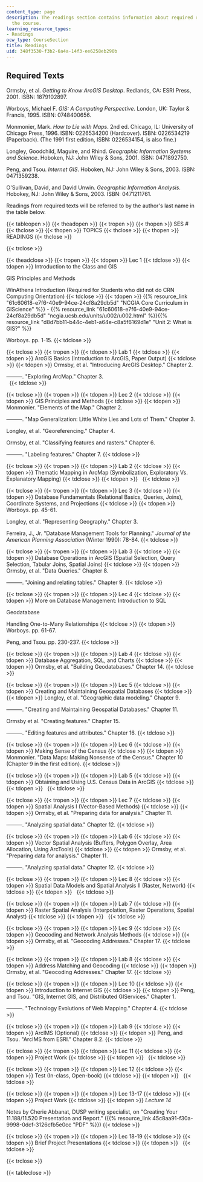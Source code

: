 ```yaml
---
content_type: page
description: The readings section contains information about required readings for
  the course.
learning_resource_types:
- Readings
ocw_type: CourseSection
title: Readings
uid: 348f3530-f3b2-6a4a-14f3-ee6258eb290b
---
```


Required Texts
--------------

Ormsby, et al. _Getting to Know ArcGIS Desktop_. Redlands, CA: ESRI Press, 2001. ISBN: 1879102897.

Worboys, Michael F. _GIS: A Computing Perspective_. London, UK: Taylor & Francis, 1995. ISBN: 0748400656.

Monmonier, Mark. _How to Lie with Maps_. 2nd ed. Chicago, IL: University of Chicago Press, 1996. ISBN: 0226534200 (Hardcover). ISBN: 0226534219 (Paperback). (The 1991 first edition, ISBN: 0226534154, is also fine.)

Longley, Goodchild, Maguire, and Rhind. _Geographic Information Systems and Science_. Hoboken, NJ: John Wiley & Sons, 2001. ISBN: 0471892750.

Peng, and Tsou. _Internet GIS_. Hoboken, NJ: John Wiley & Sons, 2003. ISBN: 0471359238.

O'Sullivan, David, and David Unwin. _Geographic Information Analysis_. Hobokey, NJ: John Wiley & Sons, 2003. ISBN: 0471211761.

Readings from required texts will be referred to by the author's last name in the table below.

{{< tableopen >}}
{{< theadopen >}}
{{< tropen >}}
{{< thopen >}}
SES #
{{< thclose >}}
{{< thopen >}}
TOPICS
{{< thclose >}}
{{< thopen >}}
READINGS
{{< thclose >}}

{{< trclose >}}

{{< theadclose >}}
{{< tropen >}}
{{< tdopen >}}
Lec 1
{{< tdclose >}}
{{< tdopen >}}
Introduction to the Class and GIS  
  
GIS Principles and Methods  
  
WinAthena Introduction (Required for Students who did not do CRN Computing Orientation)
{{< tdclose >}}
{{< tdopen >}}
{{% resource_link "61c60618-e7f6-40e9-94ce-24cf8a29db5d" "NCGIA Core Curriculum in GIScience" %}} - {{% resource_link "61c60618-e7f6-40e9-94ce-24cf8a29db5d" "ncgia.ucsb.edu/units/u002/u002.html" %}}{{% resource_link "d8d7bb11-b44c-4eb1-a64e-c8a5f6169d1e" "Unit 2: What is GIS?" %}}  
  
Worboys. pp. 1-15.
{{< tdclose >}}

{{< trclose >}}
{{< tropen >}}
{{< tdopen >}}
Lab 1
{{< tdclose >}}
{{< tdopen >}}
ArcGIS Basics (Introduction to ArcGIS, Paper Output)
{{< tdclose >}}
{{< tdopen >}}
Ormsby, et al. "Introducing ArcGIS Desktop." Chapter 2.  
  
———. "Exploring ArcMap." Chapter 3.  
 
{{< tdclose >}}

{{< trclose >}}
{{< tropen >}}
{{< tdopen >}}
Lec 2
{{< tdclose >}}
{{< tdopen >}}
GIS Principles and Methods
{{< tdclose >}}
{{< tdopen >}}
Monmonier. "Elements of the Map." Chapter 2.  
  
———. "Map Generalization: Little White Lies and Lots of Them." Chapter 3.  
  
Longley, et al. "Georeferencing." Chapter 4.  
  
Ormsby, et al. "Classifying features and rasters." Chapter 6.  
  
———. "Labeling features." Chapter 7.
{{< tdclose >}}

{{< trclose >}}
{{< tropen >}}
{{< tdopen >}}
Lab 2
{{< tdclose >}}
{{< tdopen >}}
Thematic Mapping in ArcMap (Symbolization, Exploratory Vs. Explanatory Mapping)
{{< tdclose >}}
{{< tdopen >}}
 
{{< tdclose >}}

{{< trclose >}}
{{< tropen >}}
{{< tdopen >}}
Lec 3
{{< tdclose >}}
{{< tdopen >}}
Database Fundamentals (Relational Basics, Queries, Joins), Coordinate Systems, and Projections
{{< tdclose >}}
{{< tdopen >}}
Worboys. pp. 45-61.  
  
Longley, et al. "Representing Geography." Chapter 3.  
  
Ferreira, J., Jr. "Database Management Tools for Planning." _Journal of the American Planning Association_ (Winter 1990): 78-84.
{{< tdclose >}}

{{< trclose >}}
{{< tropen >}}
{{< tdopen >}}
Lab 3
{{< tdclose >}}
{{< tdopen >}}
Database Operations in ArcGIS (Spatial Selection, Query Selection, Tabular Joins, Spatial Joins)
{{< tdclose >}}
{{< tdopen >}}
Ormsby, et al. "Data Queries." Chapter 8.  
  
———. "Joining and relating tables." Chapter 9.
{{< tdclose >}}

{{< trclose >}}
{{< tropen >}}
{{< tdopen >}}
Lec 4
{{< tdclose >}}
{{< tdopen >}}
More on Database Management: Introduction to SQL  
  
Geodatabase  
  
Handling One-to-Many Relationships
{{< tdclose >}}
{{< tdopen >}}
Worboys. pp. 61-67.  
  
Peng, and Tsou. pp. 230-237.
{{< tdclose >}}

{{< trclose >}}
{{< tropen >}}
{{< tdopen >}}
Lab 4
{{< tdclose >}}
{{< tdopen >}}
Database Aggregation, SQL, and Charts
{{< tdclose >}}
{{< tdopen >}}
Ormsby, et al. "Building Geodatabases." Chapter 14.
{{< tdclose >}}

{{< trclose >}}
{{< tropen >}}
{{< tdopen >}}
Lec 5
{{< tdclose >}}
{{< tdopen >}}
Creating and Maintaining Geospatial Databases
{{< tdclose >}}
{{< tdopen >}}
Longley, et al. "Geographic data modeling." Chapter 9.  
  
———. "Creating and Maintaining Geospatial Databases." Chapter 11.  
  
Ormsby et al. "Creating features." Chapter 15.  
  
———. "Editing features and attributes." Chapter 16.
{{< tdclose >}}

{{< trclose >}}
{{< tropen >}}
{{< tdopen >}}
Lec 6
{{< tdclose >}}
{{< tdopen >}}
Making Sense of the Census
{{< tdclose >}}
{{< tdopen >}}
Monmonier. "Data Maps: Making Nonsense of the Census." Chapter 10 (Chapter 9 in the first edition).
{{< tdclose >}}

{{< trclose >}}
{{< tropen >}}
{{< tdopen >}}
Lab 5
{{< tdclose >}}
{{< tdopen >}}
Obtaining and Using U.S. Census Data in ArcGIS
{{< tdclose >}}
{{< tdopen >}}
 
{{< tdclose >}}

{{< trclose >}}
{{< tropen >}}
{{< tdopen >}}
Lec 7
{{< tdclose >}}
{{< tdopen >}}
Spatial Analysis I (Vector-Based Methods)
{{< tdclose >}}
{{< tdopen >}}
Ormsby, et al. "Preparing data for analysis." Chapter 11.  
  
———. "Analyzing spatial data." Chapter 12.
{{< tdclose >}}

{{< trclose >}}
{{< tropen >}}
{{< tdopen >}}
Lab 6
{{< tdclose >}}
{{< tdopen >}}
Vector Spatial Analysis (Buffers, Polygon Overlay, Area Allocation, Using ArcTools)
{{< tdclose >}}
{{< tdopen >}}
Ormsby, et al. "Preparing data for analysis." Chapter 11.  
  
———. "Analyzing spatial data." Chapter 12.
{{< tdclose >}}

{{< trclose >}}
{{< tropen >}}
{{< tdopen >}}
Lec 8
{{< tdclose >}}
{{< tdopen >}}
Spatial Data Models and Spatial Analysis II (Raster, Network)
{{< tdclose >}}
{{< tdopen >}}
 
{{< tdclose >}}

{{< trclose >}}
{{< tropen >}}
{{< tdopen >}}
Lab 7
{{< tdclose >}}
{{< tdopen >}}
Raster Spatial Analysis (Interpolation, Raster Operations, Spatial Analyst)
{{< tdclose >}}
{{< tdopen >}}
 
{{< tdclose >}}

{{< trclose >}}
{{< tropen >}}
{{< tdopen >}}
Lec 9
{{< tdclose >}}
{{< tdopen >}}
Geocoding and Network Analysis Methods
{{< tdclose >}}
{{< tdopen >}}
Ormsby, et al. "Geocoding Addresses." Chapter 17.
{{< tdclose >}}

{{< trclose >}}
{{< tropen >}}
{{< tdopen >}}
Lab 8
{{< tdclose >}}
{{< tdopen >}}
Address Matching and Geocoding
{{< tdclose >}}
{{< tdopen >}}
Ormsby, et al. "Geocoding Addresses." Chapter 17.
{{< tdclose >}}

{{< trclose >}}
{{< tropen >}}
{{< tdopen >}}
Lec 10
{{< tdclose >}}
{{< tdopen >}}
Introduction to Internet GIS
{{< tdclose >}}
{{< tdopen >}}
Peng, and Tsou. "GIS, Internet GIS, and Distributed GIServices." Chapter 1.  
  
———. "Technology Evolutions of Web Mapping." Chapter 4.
{{< tdclose >}}

{{< trclose >}}
{{< tropen >}}
{{< tdopen >}}
Lab 9
{{< tdclose >}}
{{< tdopen >}}
ArcIMS (Optional)
{{< tdclose >}}
{{< tdopen >}}
Peng, and Tsou. "ArcIMS from ESRI." Chapter 8.2.
{{< tdclose >}}

{{< trclose >}}
{{< tropen >}}
{{< tdopen >}}
Lec 11
{{< tdclose >}}
{{< tdopen >}}
Project Work
{{< tdclose >}}
{{< tdopen >}}
 
{{< tdclose >}}

{{< trclose >}}
{{< tropen >}}
{{< tdopen >}}
Lec 12
{{< tdclose >}}
{{< tdopen >}}
Test (In-class, Open-book)
{{< tdclose >}}
{{< tdopen >}}
 
{{< tdclose >}}

{{< trclose >}}
{{< tropen >}}
{{< tdopen >}}
Lec 13-17
{{< tdclose >}}
{{< tdopen >}}
Project Work
{{< tdclose >}}
{{< tdopen >}}
_Lecture 14_  
  
Notes by Cherie Abbanat, DUSP writing specialist, on "Creating Your 11.188/11.520 Presentation and Report." ({{% resource_link 45c8aa91-f30a-9998-0dcf-3126cfb5e0cc "PDF" %}})
{{< tdclose >}}

{{< trclose >}}
{{< tropen >}}
{{< tdopen >}}
Lec 18-19
{{< tdclose >}}
{{< tdopen >}}
Brief Project Presentations
{{< tdclose >}}
{{< tdopen >}}
 
{{< tdclose >}}

{{< trclose >}}

{{< tableclose >}}